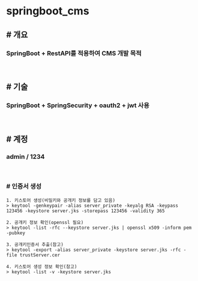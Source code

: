 # springboot_cms
## # 개요
### SpringBoot + RestAPI를 적용하여 CMS 개발 목적
<br>

## # 기술
### SpringBoot + SpringSecurity + oauth2 + jwt 사용
<br>

## # 계정
### admin / 1234
<br>

### # 인증서 생성
```
1. 키스토어 생성(비밀키와 공개키 정보를 담고 있음)  
> keytool -genkeypair -alias server_private -keyalg RSA -keypass 123456 -keystore server.jks -storepass 123456 -validity 365

2. 공개키 정보 확인(openssl 필요)  
> keytool -list -rfc --keystore server.jks | openssl x509 -inform pem -pubkey

3. 공개키인증서 추출(참고)  
> keytool -export -alias server_private -keystore server.jks -rfc -file trustServer.cer

4. 키스토어 생성 정보 확인(참고)  
> keytool -list -v -keystore server.jks
```